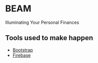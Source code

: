 # BEAM

Illuminating Your Personal Finances

## Tools used to make happen

- [Bootstrap](https://getbootstrap.com/)
- [Firebase](https://console.firebase.google.com/)
